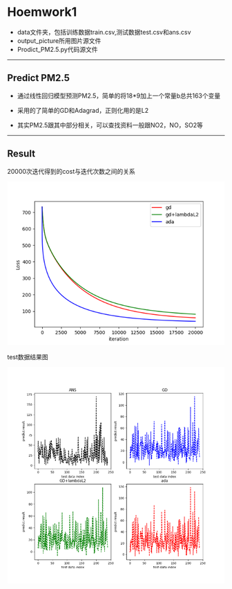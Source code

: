 # Hoemwork1  
- data文件夹，包括训练数据train.csv,测试数据test.csv和ans.csv   
- output_picture所用图片源文件    
- Prodict_PM2.5.py代码源文件     
  
---
## Predict PM2.5
- 通过线性回归模型预测PM2.5，简单的将18*9加上一个常量b总共163个变量
* 采用的了简单的GD和Adagrad，正则化用的是L2
+ 其实PM2.5跟其中部分相关，可以查找资料一般跟NO2，NO，SO2等

---
## Result   
20000次迭代得到的cost与迭代次数之间的关系

![Alt text](./output_picture/loss.png)

test数据结果图

![Alt text](./output_picture/predict.png)
